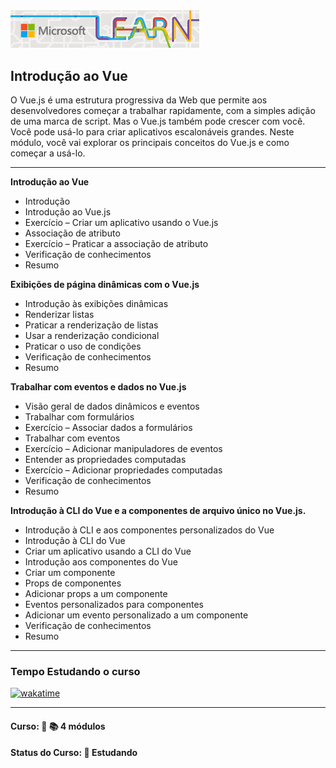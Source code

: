 <img src="./img-readme/logo-microsoft-learn.jpeg" width="60%">
<h2>Introdução ao Vue</h2>

<p>O Vue.js é uma estrutura progressiva da Web que permite aos desenvolvedores começar a trabalhar rapidamente, com a simples adição de uma marca de script. Mas o Vue.js também pode crescer com você. Você pode usá-lo para criar aplicativos escalonáveis grandes. Neste módulo, você vai explorar os principais conceitos do Vue.js e como começar a usá-lo.</p>

<hr>

<strong>Introdução ao Vue</strong>
<ul>
  <li>Introdução</li>
  <li>Introdução ao Vue.js</li>
  <li>Exercício – Criar um aplicativo usando o Vue.js</li>
  <li>Associação de atributo</li>
  <li>Exercício – Praticar a associação de atributo</li>
  <li>Verificação de conhecimentos</li>
  <li>Resumo</li>
</ul>

<strong>Exibições de página dinâmicas com o Vue.js</strong>
<ul>
  <li>Introdução às exibições dinâmicas</li>
  <li>Renderizar listas</li>
  <li>Praticar a renderização de listas</li>
  <li>Usar a renderização condicional</li>
  <li>Praticar o uso de condições</li>
  <li>Verificação de conhecimentos</li>
  <li>Resumo</li>
</ul>

<strong>Trabalhar com eventos e dados no Vue.js</strong>
<ul>
  <li>Visão geral de dados dinâmicos e eventos</li>
  <li>Trabalhar com formulários</li>
  <li>Exercício – Associar dados a formulários</li>
  <li>Trabalhar com eventos</li>
  <li>Exercício – Adicionar manipuladores de eventos</li>
  <li>Entender as propriedades computadas</li>
  <li>Exercício – Adicionar propriedades computadas</li>
  <li>Verificação de conhecimentos</li>
  <li>Resumo</li>
</ul>

<strong>Introdução à CLI do Vue e a componentes de arquivo único no Vue.js.</strong>
<ul>
  <li>Introdução à CLI e aos componentes personalizados do Vue</li>
  <li>Introdução à CLI do Vue</li>
  <li>Criar um aplicativo usando a CLI do Vue</li>
  <li>Introdução aos componentes do Vue</li>
  <li>Criar um componente</li>
  <li>Props de componentes</li>
  <li>Adicionar props a um componente</li>
  <li>Eventos personalizados para componentes</li>
  <li>Adicionar um evento personalizado a um componente</li>
  <li>Verificação de conhecimentos</li>
  <li>Resumo</li>
</ul>

<hr>

<h3>Tempo Estudando o curso</h3>

<p>
  <a href="https://wakatime.com/badge/github/EdiJunior88/Microsoft_Learn_Introducao_ao_Vue">
    <img src="https://wakatime.com/badge/github/EdiJunior88/Microsoft_Learn_Introducao_ao_Vue.svg" alt="wakatime">
  </a>
</p>

<hr>

<h4><strong>Curso:</strong> 📗 📚 4 módulos</h4>
<h4><strong>Status do Curso:</strong> 💬 Estudando</h4>
